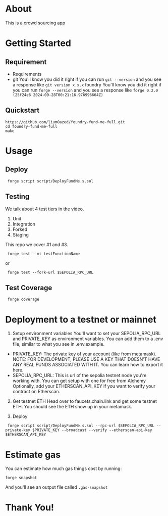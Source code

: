 # About

This is a crowd sourcing app

# Getting Started

## Requirement
* Requirements
* git
You'll know you did it right if you can run `git --version` and you see a response like `git version x.x.x`
foundry
You'll know you did it right if you can run `forge --version` and you see a response like `forge 0.2.0 (25f24e6 2024-09-28T00:21:16.976996664Z)`

## Quickstart

`https://github.com/liumOazed/foundry-fund-me-full.git` <br/>
`cd foundry-fund-me-full` <br/>
`make`

# Usage

## Deploy

``` forge script script/DeployFundMe.s.sol```

## Testing

We talk about 4 test tiers in the video.

1. Unit
2. Integration
3. Forked
4. Staging

This repo we cover #1 and #3.

``` forge test --mt testFunctionName```

or

``` forge test --fork-url $SEPOLIA_RPC_URL```

## Test Coverage

``` forge coverage```

# Deployment to a testnet or mainnet

1. Setup environment variables
You'll want to set your SEPOLIA_RPC_URL and PRIVATE_KEY as environment variables. You can add them to a .env file, similar to what you see in .env.example.

* PRIVATE_KEY: The private key of your account (like from metamask). NOTE: FOR DEVELOPMENT, PLEASE USE A KEY THAT DOESN'T HAVE ANY REAL FUNDS ASSOCIATED WITH IT.
You can learn how to export it here.
* SEPOLIA_RPC_URL: This is url of the sepolia testnet node you're working with. You can get setup with one for free from Alchemy
Optionally, add your ETHERSCAN_API_KEY if you want to verify your contract on Etherscan.

2. Get testnet ETH
Head over to faucets.chain.link and get some testnet ETH. You should see the ETH show up in your metamask.

3. Deploy

``` forge script script/DeployFundMe.s.sol --rpc-url $SEPOLIA_RPC_URL --private-key $PRIVATE_KEY --broadcast --verify --etherscan-api-key $ETHERSCAN_API_KEY```

# Estimate gas

You can estimate how much gas things cost by running:

`forge snapshot`

And you'll see an output file called `.gas-snapshot`

# Thank You!






